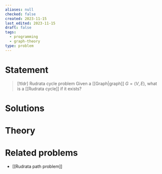 ```yaml
---
aliases: null
checked: false
created: 2023-11-15
last_edited: 2023-11-15
draft: false
tags:
  - programming
  - graph-theory
type: problem
---
```

# Statement

>[!tldr] Rudrata cycle problem
>Given a [[Graph|graph]] $G = (V,E)$, what is a [[Rudrata cycle]] if it exists?

# Solutions

# Theory

# Related problems
- [[Rudrata path problem]]
